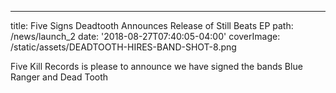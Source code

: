 ---
title: Five Signs Deadtooth Announces Release of Still Beats EP
path: /news/launch_2
date: '2018-08-27T07:40:05-04:00'
coverImage: /static/assets/DEADTOOTH-HIRES-BAND-SHOT-8.png

Five Kill Records is please to announce we have signed the bands Blue Ranger and Dead Tooth